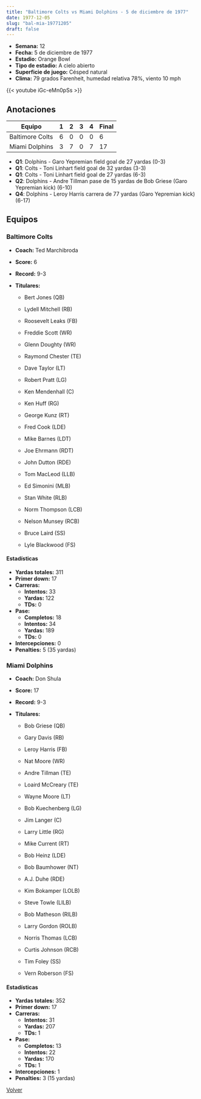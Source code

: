```yaml
---
title: "Baltimore Colts vs Miami Dolphins - 5 de diciembre de 1977"
date: 1977-12-05
slug: "bal-mia-19771205"
draft: false
---
```


- **Semana:** 12
- **Fecha:** 5 de diciembre de 1977
- **Estadio:** Orange Bowl
- **Tipo de estadio:** A cielo abierto
- **Superficie de juego:** Césped natural
- **Clima:** 79 grados Farenheit, humedad relativa 78%, viento 10 mph


{{< youtube iGc-eMn0pSs >}}


## Anotaciones
| Equipo | 1 | 2 | 3 | 4 | Final |
|--------|---|---|---|---|-------|
| Baltimore Colts  | 6 | 0 | 0 | 0  | 6 |
| Miami Dolphins  | 3 | 7 | 0 | 7  | 17 |
- **Q1**: Dolphins - Garo Yepremian field goal de 27 yardas (0-3)
- **Q1**: Colts - Toni Linhart field goal de 32 yardas (3-3)
- **Q1**: Colts - Toni Linhart field goal de 27 yardas (6-3)
- **Q2**: Dolphins - Andre Tillman pase de 15 yardas de Bob Griese (Garo Yepremian kick) (6-10)
- **Q4**: Dolphins - Leroy Harris carrera de 77 yardas (Garo Yepremian kick) (6-17)


## Equipos


### Baltimore Colts
* **Coach:** Ted Marchibroda
* **Score:** 6
* **Record:** 9-3
* **Titulares:** 

  * Bert Jones (QB) 

  * Lydell Mitchell (RB) 

  * Roosevelt Leaks (FB) 

  * Freddie Scott (WR) 

  * Glenn Doughty (WR) 

  * Raymond Chester (TE) 

  * Dave Taylor (LT) 

  * Robert Pratt (LG) 

  * Ken Mendenhall (C) 

  * Ken Huff (RG) 

  * George Kunz (RT) 

  * Fred Cook (LDE) 

  * Mike Barnes (LDT) 

  * Joe Ehrmann (RDT) 

  * John Dutton (RDE) 

  * Tom MacLeod (LLB) 

  * Ed Simonini (MLB) 

  * Stan White (RLB) 

  * Norm Thompson (LCB) 

  * Nelson Munsey (RCB) 

  * Bruce Laird (SS) 

  * Lyle Blackwood (FS) 

#### Estadísticas
* **Yardas totales:** 311
* **Primer down:** 17
* **Carreras:**
  * **Intentos:** 33
  * **Yardas:** 122
  * **TDs:** 0
* **Pase:**
  * **Completos:** 18
  * **Intentos:** 34
  * **Yardas:** 189
  * **TDs:** 0
* **Intercepciones:** 0
* **Penalties:** 5 (35 yardas)

### Miami Dolphins
* **Coach:** Don Shula
* **Score:** 17
* **Record:** 9-3
* **Titulares:** 

  * Bob Griese (QB) 

  * Gary Davis (RB) 

  * Leroy Harris (FB) 

  * Nat Moore (WR) 

  * Andre Tillman (TE) 

  * Loaird McCreary (TE) 

  * Wayne Moore (LT) 

  * Bob Kuechenberg (LG) 

  * Jim Langer (C) 

  * Larry Little (RG) 

  * Mike Current (RT) 

  * Bob Heinz (LDE) 

  * Bob Baumhower (NT) 

  * A.J. Duhe (RDE) 

  * Kim Bokamper (LOLB) 

  * Steve Towle (LILB) 

  * Bob Matheson (RILB) 

  * Larry Gordon (ROLB) 

  * Norris Thomas (LCB) 

  * Curtis Johnson (RCB) 

  * Tim Foley (SS) 

  * Vern Roberson (FS) 

#### Estadísticas
* **Yardas totales:** 352
* **Primer down:** 17
* **Carreras:**
  * **Intentos:** 31
  * **Yardas:** 207
  * **TDs:** 1
* **Pase:**
  * **Completos:** 13
  * **Intentos:** 22
  * **Yardas:** 170
  * **TDs:** 1
* **Intercepciones:** 1
* **Penalties:** 3 (15 yardas)


[Volver](/historia/1977)
